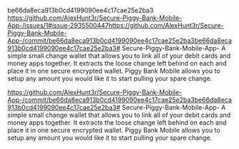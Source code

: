 be66da8eca913b0cd4199090ee4c17cae25e2ba3
https://github.com/AlexHunt3r/Secure-Piggy-Bank-Mobile-App-/issues/1#issue-2935500447https://github.com/AlexHunt3r/Secure-Piggy-Bank-Mobile-App-/commit/be66da8eca913b0cd4199090ee4c17cae25e2ba3be66da8eca913b0cd4199090ee4c17cae25e2ba3# Secure-Piggy-Bank-Mobile-App-
A simple small change wallet that allows you to link all of your debit cards and money apps together. It extracts the loose change left behind on each and place it in one secure encrypted wallet. Piggy Bank Mobile allows you to setup any amount you would like it to start pulling your spare change. 

https://github.com/AlexHunt3r/Secure-Piggy-Bank-Mobile-App-/commit/be66da8eca913b0cd4199090ee4c17cae25e2ba3be66da8eca913b0cd4199090ee4c17cae25e2ba3# Secure-Piggy-Bank-Mobile-App-
A simple small change wallet that allows you to link all of your debit cards and money apps together. It extracts the loose change left behind on each and place it in one secure encrypted wallet. Piggy Bank Mobile allows you to setup any amount you would like it to start pulling your spare change. 

